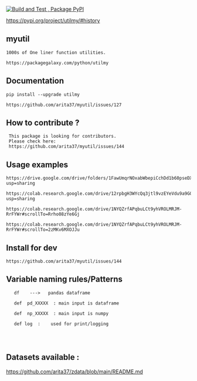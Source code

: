 
[![Build and Test , Package PyPI](https://github.com/arita37/myutil/actions/workflows/build%20and%20release.yml/badge.svg)](https://github.com/arita37/myutil/actions/workflows/build%20and%20release.yml)

[     https://pypi.org/project/utilmy/#history ](https://pypi.org/project/utilmy/#history)


## myutil
    1000s of One liner function utilities.
    
    https://packagegalaxy.com/python/utilmy



## Documentation

    pip install --upgrade utilmy

    https://github.com/arita37/myutil/issues/127
   


## How to contribute ?

     This package is looking for contributors. 
     Please check here:
     https://github.com/arita37/myutil/issues/144
   
    


## Usage examples
 
    https://drive.google.com/drive/folders/1FawUmqrNOxabWbepiCchDd1b60pseDXm?usp=sharing
 
    https://colab.research.google.com/drive/12rpbgH3WYcQq3jtl9vzEYeVdu9a9GOM_?usp=sharing
 
    https://colab.research.google.com/drive/1NYQZrfAPqbuLCt9yhVROLMRJM-RrFYWr#scrollTo=Rrho08zYe6Gj

    https://colab.research.google.com/drive/1NYQZrfAPqbuLCt9yhVROLMRJM-RrFYWr#scrollTo=2zMKv6MXOJJu






## Install for dev
    https://github.com/arita37/myutil/issues/144 




## Variable  naming rules/Patterns

 ```
    df    --->   pandas dataframe
    
    def  pd_XXXXX  : main input is dataframe
    
    def  np_XXXXX  : main input is numpy
   
    def log  :    used for print/logging
    
    
    
 ```
 
 
 ## Datasets available :
 
 https://github.com/arita37/zdata/blob/main/README.md
 
 
 
 
 
 
 




